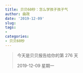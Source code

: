 ```yaml
---
title: 贝贝60秒：怎么学孩子孩子气
author: 曲政
date: '2019-12-09'
slug: 
tags:
- 
categories:
- 贝贝60秒
---
```

> 今天是贝贝报告给你的第 276 天
>
> 2019-12-09 星期一 